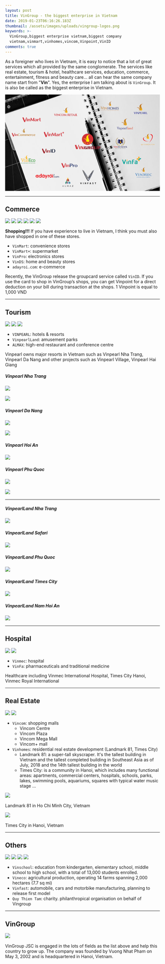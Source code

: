 ```yaml
---
layout: post
title: VinGroup - the biggest enterprise in Vietnam
date: 2019-01-23T06:16:26.183Z
thumbnail: /assets/images/uploads/vingroup-logos.png
keywords: >-
  VinGroup,biggest enterprise vietnam,biggest company
  vietnam,vinmart,vinhomes,vincom,Vinpoint,VinID
comments: true
---
```

As a foreigner who lives in Vietnam, it is easy to notice that a lot of great services which all provided by the same conglomerate. The services like real estate, tourism & hotel, healthcare services, education, commerce, entertainment, fitness and beauty care... all can hear the same company name start from "**Vin**". Yes, the enterprise I am talking about is `VinGroup`. It is also be called as the biggest enterprise in Vietnam.

![](/assets/images/uploads/vingroup-logos.png)

---

## Commerce

![](https://static.vingroup.net/vgh_files/assets/images/icons/vincommerce.png) ![](https://static.vingroup.net/vgh_files/assets/images/icons/vinmart.png) ![](https://static.vingroup.net/vgh_files/assets/images/icons/vinmartplus.png) ![](https://static.vingroup.net/vgh_files/assets/images/icons/vinpro.png) ![](https://static.vingroup.net/vgh_files/assets/images/icons/vingroupcard.png) ![](https://static.vingroup.net/vgh_files/assets/images/icons/adayroi.png)

**Shopping!!!** If you have experience to live in Vietnam, I think you must also have shopped in one of these stores.

* `VinMart`: convenience stores
* `VinMart+`: supermarket
* `VinPro`: electronics stores
* `VinDS`: home and beauty stores
* `adayroi.com`: e-commerce

Recently, the VinGroup release the groupcard service called `VinID`. If you use the card to shop in VinGroup’s shops, you can get Vinpoint for a direct deduction on your bill during transaction at the shops. 1 Vinpoint is equal to 1,000 VND

---

## Tourism

![](https://static.vingroup.net/vgh_files/assets/images/icons/vinpearl.png) ![](https://static.vingroup.net/vgh_files/assets/images/icons/vinpearlland.png) ![](https://static.vingroup.net/vgh_files/assets/images/icons/almaz.png)

* `VINPEARL`: hotels & resorts
* `VinpearlLand`: amusement parks
* `ALMAX`: high-end restaurant and conference centre

Vinpearl owns major resorts in Vietnam such as Vinpearl Nha Trang, Vinpearl Da Nang and other projects such as Vinpearl Village, Vinpearl Hai Giang

##### Vinpearl Nha Trang
![](https://vpweb.azureedge.net/wp-content/uploads/sites/17/2018/09/VPDS1NT_Hotelthumbnail.png)

![](https://vpweb.azureedge.net/wp-content/uploads/sites/16/2018/09/VPLXNT_hotel_thumb.jpg)

##### Vinpearl Da Nang
![](https://vpweb.azureedge.net/wp-content/uploads/sites/24/2018/09/VRSDN_Hotelthumbnail.jpg)

![](https://vpweb.azureedge.net/wp-content/uploads/2018/06/luxury-da-nang.jpg)

##### Vinpearl Hoi An
![](https://vpweb.azureedge.net/wp-content/uploads/sites/23/2018/08/VRSHA_Hotelthumbnail.jpg)

##### Vinpearl Phu Quoc
![](https://vpweb.azureedge.net/wp-content/uploads/sites/14/2018/09/VPDSPQ_HotelThumbnail-5.jpg)

![](https://vpweb.azureedge.net/wp-content/uploads/sites/13/2018/08/VPRGPQ-Hotelthumnail.jpg)

---

##### VinpearlLand Nha Trang
![](http://vinpearlland.com/teaser/img/images/nhatrangsd.png)

##### VinpearlLand Safari
![](http://vinpearlland.com/teaser/img/images/safarisd.png)

##### VinpearlLand Phu Quoc
![](http://vinpearlland.com/teaser/img/images/phuquocsd.png)

##### VinpearlLand Times City
![](http://vinpearlland.com/teaser/img/images/timescitysd.png)

##### VinpearlLand Nam Hoi An
![](http://vinpearlland.com/teaser/img/images/namhoiansd.png)

---

## Hospital

![](https://static.vingroup.net/vgh_files/assets/images/icons/vinmec.png) ![](https://static.vingroup.net/vgh_files/assets/images/icons/vinfa.png)

* `Vinmec`: hospital
* `VinFa`: pharmaceuticals and traditional medicine


Healthcare including Vinmec International Hospital, Times City Hanoi, Vinmec Royal International

---

## Real Estate

![](https://static.vingroup.net/vgh_files/assets/images/icons/vincom.png) ![](https://static.vingroup.net/vgh_files/assets/images/icons/vinhomes.png)

* `Vincom`: shopping malls
  * Vincom Centre
  * Vincom Plaza
  * Vincom Mega Mall
  * Vincom+ mall
* `Vinhomes`: residential real estate development (Landmark 81, Times City)
  * Landmark 81: a super-tall skyscraper. It's the tallest building in Vietnam and the tallest completed building in Southeast Asia as of July, 2018 and the 14th tallest building in the world
  * Times City: is a community in Hanoi, which includes many functional areas: apartments, commercial centers, hospitals, schools, parks, lakes, swimming pools, aquariums, squares with typical water music stage ...

![](https://upload.wikimedia.org/wikipedia/commons/thumb/c/c6/LM81_NhonHuynh_5-8-2018.jpg/240px-LM81_NhonHuynh_5-8-2018.jpg)
<figcaption>Landmark 81 in Ho Chi Minh City, Vietnam</figcaption>

![](https://upload.wikimedia.org/wikipedia/commons/thumb/f/f5/The_panorama_of_Times_City_Square.jpg/250px-The_panorama_of_Times_City_Square.jpg)
<figcaption>Times City in Hanoi, Vietnam</figcaption>

---

## Others

![](https://static.vingroup.net/vgh_files/assets/images/icons/vinschool.png) ![](https://static.vingroup.net/vgh_files/assets/images/icons/vineco.png) ![](https://static.vingroup.net/vgh_files/assets/images/icons/vinfast.png) ![](https://static.vingroup.net/vgh_files/assets/images/icons/quythientam.png)

* `Vinschool`: education from kindergarten, elementary school, middle school to high school, with a total of 13,000 students enrolled.
* `Vineco`: agricultural production, operating 14 farms spanning 2,000 hectares (7.7 sq mi)
* `Vinfast`: automobile, cars and motorbike manufacturing, planning to release first model
* `Quy Thien Tam`: charity. philanthropical organisation on behalf of Vingroup

---

## VinGroup
![](https://static.vingroup.net/vgh_files/assets/images/icons/vingroup.png)

VinGroup JSC is engaged in the lots of fields as the list above and help this country to grow up. The company was founded by Vuong Nhat Pham on May 3, 2002 and is headquartered in Hanoi, Vietnam.
